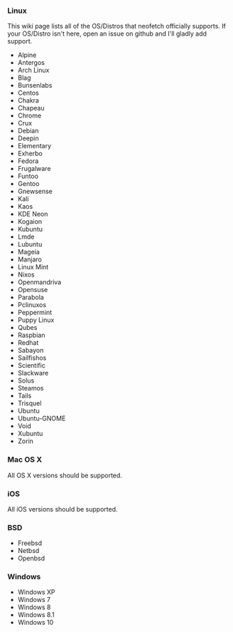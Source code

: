 ### Linux

This wiki page lists all of the OS/Distros that neofetch officially supports.
If your OS/Distro isn't here, open an issue on github and I'll gladly add support.

- Alpine
- Antergos
- Arch Linux
- Blag
- Bunsenlabs
- Centos
- Chakra
- Chapeau
- Chrome
- Crux
- Debian
- Deepin
- Elementary
- Exherbo
- Fedora
- Frugalware
- Funtoo
- Gentoo
- Gnewsense
- Kali
- Kaos
- KDE Neon
- Kogaion
- Kubuntu
- Lmde
- Lubuntu
- Mageia
- Manjaro
- Linux Mint
- Nixos
- Openmandriva
- Opensuse
- Parabola
- Pclinuxos
- Peppermint
- Puppy Linux
- Qubes
- Raspbian
- Redhat
- Sabayon
- Sailfishos
- Scientific
- Slackware
- Solus
- Steamos
- Tails
- Trisquel
- Ubuntu
- Ubuntu-GNOME
- Void
- Xubuntu
- Zorin


### Mac OS X

All OS X versions should be supported.

### iOS

All iOS versions should be supported.

### BSD

- Freebsd
- Netbsd
- Openbsd

### Windows

- Windows XP
- Windows 7
- Windows 8
- Windows 8.1
- Windows 10